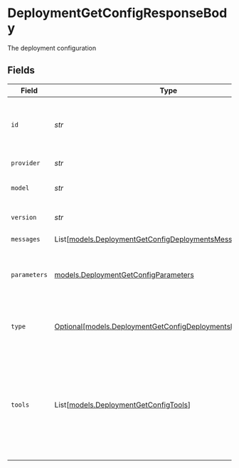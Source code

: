 # DeploymentGetConfigResponseBody

The deployment configuration


## Fields

| Field                                                                                                                                                                  | Type                                                                                                                                                                   | Required                                                                                                                                                               | Description                                                                                                                                                            |
| ---------------------------------------------------------------------------------------------------------------------------------------------------------------------- | ---------------------------------------------------------------------------------------------------------------------------------------------------------------------- | ---------------------------------------------------------------------------------------------------------------------------------------------------------------------- | ---------------------------------------------------------------------------------------------------------------------------------------------------------------------- |
| `id`                                                                                                                                                                   | *str*                                                                                                                                                                  | :heavy_check_mark:                                                                                                                                                     | A unique identifier for the response. Can be used to add metrics to the transaction.                                                                                   |
| `provider`                                                                                                                                                             | *str*                                                                                                                                                                  | :heavy_check_mark:                                                                                                                                                     | The provider of the model                                                                                                                                              |
| `model`                                                                                                                                                                | *str*                                                                                                                                                                  | :heavy_check_mark:                                                                                                                                                     | The model of the configuration                                                                                                                                         |
| `version`                                                                                                                                                              | *str*                                                                                                                                                                  | :heavy_check_mark:                                                                                                                                                     | The current version of the deployment                                                                                                                                  |
| `messages`                                                                                                                                                             | List[[models.DeploymentGetConfigDeploymentsMessages](../models/deploymentgetconfigdeploymentsmessages.md)]                                                             | :heavy_check_mark:                                                                                                                                                     | N/A                                                                                                                                                                    |
| `parameters`                                                                                                                                                           | [models.DeploymentGetConfigParameters](../models/deploymentgetconfigparameters.md)                                                                                     | :heavy_check_mark:                                                                                                                                                     | Model Parameters: Not all parameters apply to every model                                                                                                              |
| `type`                                                                                                                                                                 | [Optional[models.DeploymentGetConfigDeploymentsResponseType]](../models/deploymentgetconfigdeploymentsresponsetype.md)                                                 | :heavy_minus_sign:                                                                                                                                                     | The type of the model. Current `chat`,`completion` and `image` are supported                                                                                           |
| `tools`                                                                                                                                                                | List[[models.DeploymentGetConfigTools](../models/deploymentgetconfigtools.md)]                                                                                         | :heavy_minus_sign:                                                                                                                                                     | A list of tools the model may call. Currently, only functions are supported as a tool. Use this to provide a list of functions the model may generate JSON inputs for. |